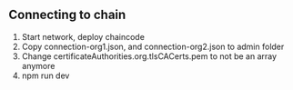 ## Connecting to chain

1. Start network, deploy chaincode
2. Copy connection-org1.json, and connection-org2.json to admin folder
3. Change certificateAuthorities.org.tlsCACerts.pem to not be an array anymore
4. npm run dev
